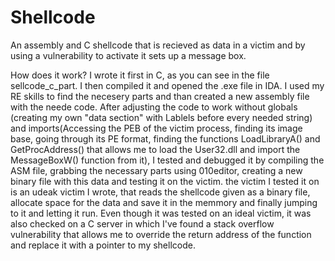 # Shellcode
An assembly and C shellcode that is recieved as data in a victim and by using a vulnerability to activate it sets up a message box.

How does it work? I wrote it first in C, as you can see in the file sellcode_c_part. I then compiled it and opened the .exe file in IDA. I used my RE skills to find the necesery parts and than created a new assembly file with the neede code. After adjusting the code to work without globals (creating my own "data section" with Lablels before every needed string) and imports(Accessing the PEB of the victim process, finding its image base, going through its PE format, finding the functions LoadLibraryA() and GetProcAddress() that allows me to load the User32.dll and import the MessageBoxW() function from it), I tested and debugged it by compiling the ASM file, grabbing the necessary parts using 010editor, creating a new binary file with this data and testing it on the victim. the victim I tested it on is an udeak victim I wrote, that reads the shellcode given as a binary file, allocate space for the data and save it in the memmory and finally jumping to it and letting it run. Even though it was tested on an ideal victim, it was also checked on a C server in which I've found a stack overflow vulnerability that allows me to override the return address of the function and replace it with a pointer to my shellcode.
